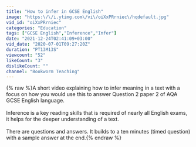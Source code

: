 ```yaml
---
title: "How to infer in GCSE English"
image: "https:\/\/i.ytimg.com\/vi\/oiXxPRrniec\/hqdefault.jpg"
vid_id: "oiXxPRrniec"
categories: "Education"
tags: ["GCSE English","Inference","Infer"]
date: "2021-12-24T02:41:09+03:00"
vid_date: "2020-07-01T09:27:20Z"
duration: "PT13M13S"
viewcount: "52"
likeCount: "3"
dislikeCount: ""
channel: "Bookworm Teaching"
---
```

{% raw %}A short video explaining how to infer meaning in a text with a focus on how you would use this to answer Question 2 paper 2 of AQA GCSE English language.<br /><br />Inference is a key reading skills that is required of nearly all English exams, it helps for the deeper understanding of a text.<br /><br /> There are questions and answers. It builds to a ten minutes (timed question) with a sample answer at the end.{% endraw %}
